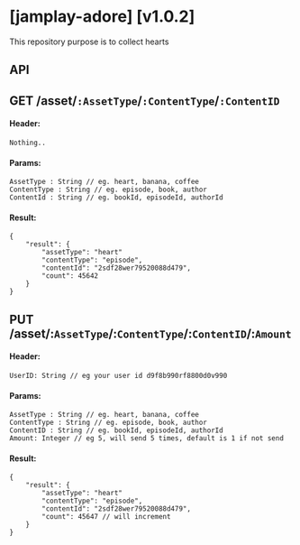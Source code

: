 # [jamplay-adore] [v1.0.2]

This repository purpose is to collect hearts

## API

## GET /asset/`:AssetType`/`:ContentType`/`:ContentID`
#### Header:
```
Nothing..
```

#### Params:
```
AssetType : String // eg. heart, banana, coffee
ContentType : String // eg. episode, book, author
ContentId : String // eg. bookId, episodeId, authorId
```
#### Result:
```
{
    "result": {
        "assetType": "heart"
        "contentType": "episode",
        "contentId": "2sdf28wer79520088d479",
        "count": 45642
    }
}
```

## PUT /asset/:`AssetType`/:`ContentType`/:`ContentID`/:`Amount`
#### Header:
```
UserID: String // eg your user id d9f8b990rf8800d0v990
```

#### Params:
```
AssetType : String // eg. heart, banana, coffee
ContentType : String // eg. episode, book, author
ContentID : String // eg. bookId, episodeId, authorId
Amount: Integer // eg 5, will send 5 times, default is 1 if not send
```

#### Result:
```
{
    "result": {
        "assetType": "heart"
        "contentType": "episode",
        "contentId": "2sdf28wer79520088d479",
        "count": 45647 // will increment
    }
}
```


